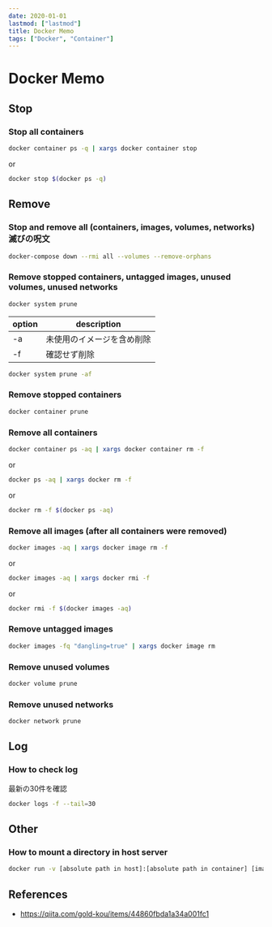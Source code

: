 ```yaml
---
date: 2020-01-01
lastmod: ["lastmod"]
title: Docker Memo
tags: ["Docker", "Container"]
---
```


# Docker Memo

## Stop

### Stop all containers

```bash
docker container ps -q | xargs docker container stop
```
or
```bash
docker stop $(docker ps -q)
```

## Remove

### Stop and remove all (containers, images, volumes, networks) 滅びの呪文

```bash
docker-compose down --rmi all --volumes --remove-orphans
```

### Remove stopped containers, untagged images, unused volumes, unused networks

```bash
docker system prune
```

|option|description|
|---|---|
|-a|未使用のイメージを含め削除|
|-f|確認せず削除|

```bash
docker system prune -af
```

### Remove stopped containers
```bash
docker container prune
```

### Remove all containers
```bash
docker container ps -aq | xargs docker container rm -f
```
or
```bash
docker ps -aq | xargs docker rm -f
```
or
```bash
docker rm -f $(docker ps -aq)
```

### Remove all images (after all containers were removed)

```bash
docker images -aq | xargs docker image rm -f
```
or
```bash
docker images -aq | xargs docker rmi -f
```
or
```bash
docker rmi -f $(docker images -aq)
```

### Remove untagged images

```bash
docker images -fq "dangling=true" | xargs docker image rm
```

### Remove unused volumes

```bash
docker volume prune
```

### Remove unused networks

```bash
docker network prune
```

## Log

### How to check log

最新の30件を確認
```bash
docker logs -f --tail=30
```

## Other
### How to mount a directory in host server
```bash
docker run -v [absolute path in host]:[absolute path in container] [image name]:[tag] [command]
```

## References
* https://qiita.com/gold-kou/items/44860fbda1a34a001fc1